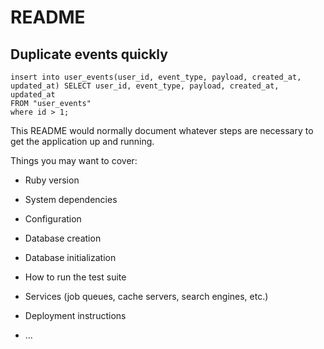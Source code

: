 # README

## Duplicate events quickly

```
insert into user_events(user_id, event_type, payload, created_at, updated_at) SELECT user_id, event_type, payload, created_at, updated_at
FROM "user_events"
where id > 1;
```

This README would normally document whatever steps are necessary to get the
application up and running.

Things you may want to cover:

* Ruby version

* System dependencies

* Configuration

* Database creation

* Database initialization

* How to run the test suite

* Services (job queues, cache servers, search engines, etc.)

* Deployment instructions

* ...
